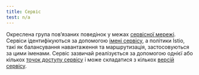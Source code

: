 ```yaml
---
title: Сервіс
test: n/a
---
```


Окреслена група повʼязаних поведінок у межах [сервісної мережі](/docs/reference/glossary/#service-mesh). Сервіси ідентифікуються за допомогою [імені сервісу](/docs/reference/glossary/#service-name), а політики Istio, такі як балансування навантаження та маршрутизація, застосовуються за цими іменами. Сервіс зазвичай реалізується за допомогою однієї або кількох [точок доступу сервісу](/docs/reference/glossary/#service-endpoint) і може складатися з кількох [версій сервісу](/docs/reference/glossary/#service-version).
